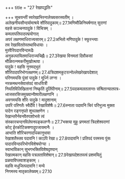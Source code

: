 +++
title = "27 रेखापद्धतिः"

+++
सूचयन्तीं स्वरेखाभिरनालेख्यसरस्वतीम् ।  
अलेखनीयसौन्दर्यामाश्रये शौरिपादुकाम्॥ 27.1मणिमौळिनिघर्षणात् सुराणां  
वहसे काञ्चनपादुके ! विचित्रम् ।  
कमलापतिपादपद्मयोगात्  
अपरं लक्षणमाधिराज्यसारम्॥ 27.2अभितो मणिपादुके ! स्फुरन्त्याः  
तव रेखाविततेस्तथाविधायाः ।  
मुरवैरिपदारविन्दरूढैः  
अनुकल्पायितमाधिराज्यचिह्नैः॥ 27.3रेखया विनमतां दिवौकसां  
मौळिरत्नमकरीमुखोत्थया ।  
पादुके ! वहसि नूनमद्भुतं  
शौरिपादपरिभोगलक्षणम्॥ 27.4त्रिदशमकुटरत्नोल्लेखरेखापदेशात्  
परिणमयसि पुंसां पादुके ! मूर्ध्नि लग्ना ।  
नरकमथनसेवासंपदं साधयित्री  
नियतिविलिखितानां निष्कृतिं दुर्लिपीनाम्॥ 27.5पदकमलतलान्तः संश्रितान्यातपत्र-  
ध्वजसरसिजमुख्यान्यैश्वरीलक्षणानि ।  
अवगमयसि शौरेः पादुके ! मादृशानाम्  
उपरि परिणतैः स्वैर्देवि ! रेखाविशेषैः॥ 27.6स्नाता पदावनि चिरं परिभुज्य मुक्ता  
पादेन रङ्गनृपते शुभलक्षणेन ।  
रेखान्तरैर्नवनवैरुपशोभसे त्वं  
संस्कारचन्दनविलेपनपङ्कलग्नैः॥ 27.7भक्त्या मुहुः प्रणमतां त्रिदशेश्वराणां  
कोट् ईरकोटिकषणादुपजायमानैः ।  
आभाति शौरिचरणादधिकानुभावा  
रेखाशतैस्तव पदावनि ! काऽपि रेखा॥ 27.8पादावनि ! प्रतिपदं परमस्य पुंसः  
पादारविन्दपरिभोगविशेषयोग्या ।  
स्वाभाविकान् सुभगभक्तिविशेषदृश्यान्  
रेखात्मकान् वहसि पत्रलताविशेषान्॥ 27.9रेखापदेशतस्त्वं प्रशमयितुं  
प्रळयाविप्लवाशङ्काम् ।  
वहसि मधुजित्पदावनि ! मन्ये  
निगमस्य मातृकालेख्यम्॥ 27.10